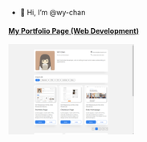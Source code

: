 - 👋 Hi, I’m @wy-chan

<h4><a href="https://wy-chan.github.io/devchallenges_Portfolio/" target="_blank"> My Portfolio Page (Web Development)</a> </h4>

<img src="https://raw.githubusercontent.com/wy-chan/devchallenges_Portfolio/main/images/screenshot5.png" alt="screenshot" height="180" width="250">

<!---
wy-chan/wy-chan is a ✨ special ✨ repository because its `README.md` (this file) appears on your GitHub profile.
You can click the Preview link to take a look at your changes.
--->
